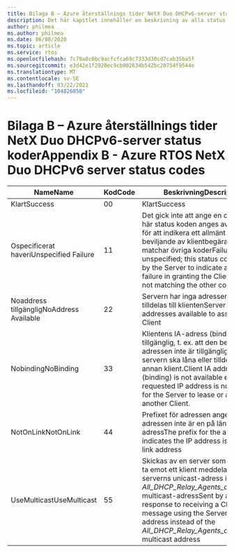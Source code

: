 ```yaml
---
title: Bilaga B – Azure återställnings tider NetX Duo DHCPv6-server status koder
description: Det här kapitlet innehåller en beskrivning av alla status koder för NetX Duo DHCPv6-server
author: philmea
ms.author: philmea
ms.date: 06/08/2020
ms.topic: article
ms.service: rtos
ms.openlocfilehash: 7c79a0c0bc9acfcfca69c7333d30cd7cab35ba5f
ms.sourcegitcommit: e3d42e1f2920ec9cb002634b542bc20754f9544e
ms.translationtype: MT
ms.contentlocale: sv-SE
ms.lasthandoff: 03/22/2021
ms.locfileid: "104826058"
---
```

# <a name="appendix-b---azure-rtos-netx-duo-dhcpv6-server-status-codes"></a><span data-ttu-id="9b4b1-103">Bilaga B – Azure återställnings tider NetX Duo DHCPv6-server status koder</span><span class="sxs-lookup"><span data-stu-id="9b4b1-103">Appendix B - Azure RTOS NetX Duo DHCPv6 server status codes</span></span>

| <span data-ttu-id="9b4b1-104">Name</span><span class="sxs-lookup"><span data-stu-id="9b4b1-104">Name</span></span>              | <span data-ttu-id="9b4b1-105">Kod</span><span class="sxs-lookup"><span data-stu-id="9b4b1-105">Code</span></span>            | <span data-ttu-id="9b4b1-106">Beskrivning</span><span class="sxs-lookup"><span data-stu-id="9b4b1-106">Description</span></span> |
| ------------------- | ------------------- | --------------- |
| <span data-ttu-id="9b4b1-107">Klart</span><span class="sxs-lookup"><span data-stu-id="9b4b1-107">Success</span></span> | <span data-ttu-id="9b4b1-108">0</span><span class="sxs-lookup"><span data-stu-id="9b4b1-108">0</span></span> | <span data-ttu-id="9b4b1-109">Klart</span><span class="sxs-lookup"><span data-stu-id="9b4b1-109">Success</span></span> |
| <span data-ttu-id="9b4b1-110">Ospecificerat haveri</span><span class="sxs-lookup"><span data-stu-id="9b4b1-110">Unspecified Failure</span></span> | <span data-ttu-id="9b4b1-111">1</span><span class="sxs-lookup"><span data-stu-id="9b4b1-111">1</span></span> | <span data-ttu-id="9b4b1-112">Det gick inte att ange en orsak. den här status koden anges av servern för att indikera ett allmänt haveri vid beviljande av klientbegäran som inte matchar övriga koder</span><span class="sxs-lookup"><span data-stu-id="9b4b1-112">Failure, reason unspecified; this status code is set by the Server to indicate a general failure in granting the Client request not matching the other codes</span></span> |
| <span data-ttu-id="9b4b1-113">Noaddress tillgänglig</span><span class="sxs-lookup"><span data-stu-id="9b4b1-113">NoAddress Available</span></span> | <span data-ttu-id="9b4b1-114">2</span><span class="sxs-lookup"><span data-stu-id="9b4b1-114">2</span></span> | <span data-ttu-id="9b4b1-115">Servern har inga adresser som kan tilldelas till klienten</span><span class="sxs-lookup"><span data-stu-id="9b4b1-115">Server has no addresses available to assign to the Client</span></span> |
| <span data-ttu-id="9b4b1-116">Nobinding</span><span class="sxs-lookup"><span data-stu-id="9b4b1-116">NoBinding</span></span> | <span data-ttu-id="9b4b1-117">3</span><span class="sxs-lookup"><span data-stu-id="9b4b1-117">3</span></span> | <span data-ttu-id="9b4b1-118">Klientens IA-adress (binding) är inte tillgänglig, t. ex. att den begärda IP-adressen inte är tillgänglig för att servern ska låna eller tilldelas till en annan klient.</span><span class="sxs-lookup"><span data-stu-id="9b4b1-118">Client IA address (binding) is not available e.g. the requested IP address is not available for the Server to lease or assigned to another Client.</span></span> |
| <span data-ttu-id="9b4b1-119">NotOnLink</span><span class="sxs-lookup"><span data-stu-id="9b4b1-119">NotOnLink</span></span> | <span data-ttu-id="9b4b1-120">4</span><span class="sxs-lookup"><span data-stu-id="9b4b1-120">4</span></span> | <span data-ttu-id="9b4b1-121">Prefixet för adressen anger att IP-adressen inte är en på länk adress</span><span class="sxs-lookup"><span data-stu-id="9b4b1-121">The prefix for the address indicates the IP address is not an on link address</span></span> |
| <span data-ttu-id="9b4b1-122">UseMulticast</span><span class="sxs-lookup"><span data-stu-id="9b4b1-122">UseMulticast</span></span> | <span data-ttu-id="9b4b1-123">5</span><span class="sxs-lookup"><span data-stu-id="9b4b1-123">5</span></span> | <span data-ttu-id="9b4b1-124">Skickas av en server som svar på att ta emot ett klient meddelande med serverns unicast-adress i stället för *All_DHCP_Relay_Agents_and_Servers* multicast-adress</span><span class="sxs-lookup"><span data-stu-id="9b4b1-124">Sent by a Server in response to receiving a Client message using the Server’s unicast address instead of the *All_DHCP_Relay_Agents_and_Servers* multicast address</span></span> |